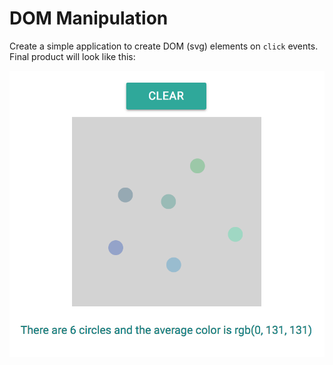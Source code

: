 # DOM Manipulation

Create a simple application to create DOM (svg) elements on `click` events. Final product will look like this:

![rectangle with circles and button to clear them](imgs/complete.png)

